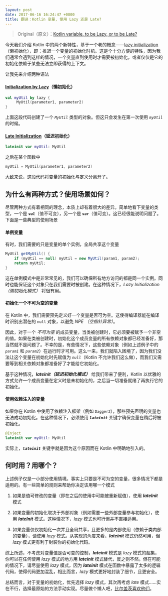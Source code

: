 ```yaml
---
layout: post
date: 2017-06-16 16:24:47 +0800
title: 翻译：Kotlin 变量, 使用 Lazy 还是 Late?
---
```


> Original（原文）：[Kotlin variable, to be Lazy, or to be Late?](https://medium.com/@elye.project/kotlin-variable-to-be-lazy-or-to-be-late-ab865c682d61)

今天我们介绍 Kotlin 中的两个新特性，基于一个老的概念——[lazy initialization](https://en.wikipedia.org/wiki/Lazy_initialization)（懒初始化），即：推迟一个变量的初始化时机。这是个十分方便的特性，因为我们通常会遇到这样的情况，一个变量直到使用时才需要被初始化，或者仅仅是它的初始化依赖于某些无法立即获得的上下文。

让我先来介绍两种语法

#### [Initialization by Lazy](https://en.wikipedia.org/wiki/Lazy_initialization)（懒初始化）

``` Kotlin
val myUtil by lazy {
     MyUtil(parameter1, parameter2)
}
```

上面这段代码创建了一个 *`MyUtil`* 类型的对象。但这只会发生在第一次使用 *`myUtil`* 的时候。

#### [Late Initialization](https://kotlinlang.org/docs/reference/properties.html#late-initialized-properties)（延迟初始化）

``` Kotlin
lateinit var myUtil: MyUtil
```

之后在某个函数中

``` Kotlin
myUtil = MyUtil(parameter1, parameter2)
```

大致来说，这段代码将变量的初始化与定义分离开了。

## 为什么有两种方式？使用场景如何？

尽管两种方式有着相同的理念，本质上却有着很大的差异。简单地看下变量的类型，一个是 ***`val`***（值不可变），另一个是 ***`var`***（值可变）。这已经很能说明问题了。下面是一些典型的使用场景

#### 单例变量

有时，我们需要的只是变量的单个实例，全局共享这个变量

``` java
MyUtil getMyUtil() {
    if (myUtil == null) myUtil = new MyUtil(param1, param2);
    return myUtil;
}
```

这在单例模式中是非常常见的，我们可以确保所有地方访问的都是同一个实例。同时也能保证这个对象只在我们需要时被创建。在这种情况下，*Lazy Initialization（懒初始化模式）* 将很有用。

#### 初始化一个不可为空的变量

在 Kotlin 中，我们需要预先定义好一个变量是否可为空。这使得编译器能在编译时识别出潜在的 `null` 对象，以避免 *NPE （空指针异常）*。

因此，对于一个 *不可为空* 的成员变量，当类被创建时，它必须要被赋予一个非空的值。如果在类被创建时，初始化这个成员变量的所有依赖对象都已经准备好，那当然就不是问题了。不幸的是，有些情况下，这些依赖对象（例如上述例子中的 *`param1`* 和 *`param2`*）在运行时才可用。这么一来，我们就陷入困境了，因为我们没法让这个变量在初始化时先赋值为 *`null`*（Kotlin 不允许我们这么做），而我们又需要等到相关依赖对象都准备好了才能给它初始化。

基于这种情况，***lateinit（延迟初始化模式）*** 给我们带来了便利，Kotlin 以优雅的方式允许一个成员变量在定义时是未初始化的，之后当一切准备就绪了再执行它的初始化。

#### 使用依赖注入的变量

如果你在 Kotlin 中使用了依赖注入框架（例如 `Dagger2`），那些预先声明的变量也无法成功初始化。在这种情况下，必须使用 ***`lateinit`*** 关键字确保变量在稍后将被初始化。

``` Kotlin
@Inject
lateinit var myUtil: MyUtil
```

实际上，***`lateinit`*** 关键字就是因为这个原因而在 Kotlin 中明确地引入的。

## 何时用？用哪个？

上述例子仅是一小部分使用情境。事实上只要是不可为空的变量，很多情况下都是适用的。有一些简单的规则来帮助你决定该用哪一个模式

1. 如果是值可修改的变量（即在之后的使用中可能被重新赋值），使用 ***lateInit*** 模式

2. 如果变量的初始化取决于外部对象（例如需要一些外部变量参与初始化），使用 ***lateInit*** 模式。这种情况下，*lazy* 模式也可行但并不直接适用。

3. 如果变量仅仅初始化一次并且全局共享，且更多的是内部使用（依赖于类内部的变量），请使用 *lazy* 模式。从实现的角度来看，***lateinit*** 模式仍然可用，但 *lazy* 模式更有利于封装你的初始化代码。

综上所述，不考虑对变量值是否可变的控制，***lateinit*** 模式是 *lazy* 模式的超集，你可以在任何使用 *lazy* 模式的地方用 ***lateinit*** 模式替代，反之则不然。但在可能的情况下，请尽量使用 *lazy* 模式，因为 ***lateinit*** 模式在函数中暴露了太多的逻辑代码，使得代码更加混乱，相比而言，*lazy* 模式更好地封装了细节，且更安全。

总结而言，对于变量的初始化，优先选择 *lazy* 模式，其次再考虑 *late* 模式……实在不行，选择最原始的方法手动实现。尽量做个懒人吧，[比尔盖茨喜欢他们](http://www.goodreads.com/quotes/568877-i-choose-a-lazy-person-to-do-a-hard-job)。
